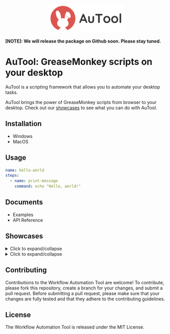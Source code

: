 <p align="center">
  <img src="resources/banner.png" height="90" title="main">
</p>

**[NOTE]: We will release the package on Github soon. Please stay tuned.**

# AuTool: GreaseMonkey scripts on your desktop
AuTool is a scripting framework that allows you to automate your desktop tasks. 

AuTool brings the power of GreaseMonkey scripts from browser to your desktop. Check out our [showcases](#showcases) to see what you can do with AuTool.

## Installation
- Windows
- MacOS 

## Usage
```yaml
name: hello-world
steps:
  - name: print-message
    command: echo "Hello, world!"
```

## Documents
- Examples
- API Reference

## Showcases
<details>
  <summary>Click to expand/collapse</summary>
  
  - This is the content that will be hidden until the user clicks on the summary element.


  - This is the content that will be hidden until the user clicks on the summary element.

  - This is the content that will be hidden until the user clicks on the summary element.

</details>

<details>
  <summary>Click to expand/collapse</summary>  
  - This is the content that will be hidden until the user clicks on the summary element.

  - This is the content that will be hidden until the user clicks on the summary element.

  - This is the content that will be hidden until the user clicks on the summary element.

</details>

## Contributing
Contributions to the Workflow Automation Tool are welcome! To contribute, please fork this repository, create a branch for your changes, and submit a pull request. Before submitting a pull request, please make sure that your changes are fully tested and that they adhere to the contributing guidelines.

## License
The Workflow Automation Tool is released under the MIT License.